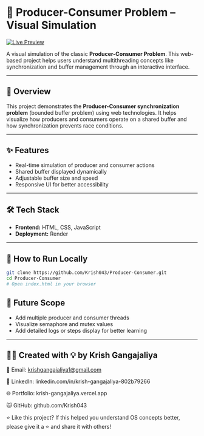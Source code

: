 # 🧵 Producer-Consumer Problem – Visual Simulation

[![Live Preview](https://img.shields.io/badge/Live%20Site-Visit--Now-0aa1ff?style=for-the-badge&logo=render&logoColor=white)](https://producer-consumer.onrender.com/)

A visual simulation of the classic **Producer-Consumer Problem**. This web-based project helps users understand multithreading concepts like synchronization and buffer management through an interactive interface.

---

## 🚀 Overview

This project demonstrates the **Producer-Consumer synchronization problem** (bounded buffer problem) using web technologies. It helps visualize how producers and consumers operate on a shared buffer and how synchronization prevents race conditions.

---

## ✨ Features

- Real-time simulation of producer and consumer actions
- Shared buffer displayed dynamically
- Adjustable buffer size and speed
- Responsive UI for better accessibility

---

## 🛠 Tech Stack

- **Frontend:** HTML, CSS, JavaScript
- **Deployment:** Render

---

## 🧪 How to Run Locally

```bash
git clone https://github.com/Krish043/Producer-Consumer.git
cd Producer-Consumer
# Open index.html in your browser
```

## 📌 Future Scope
- Add multiple producer and consumer threads
- Visualize semaphore and mutex values
- Add detailed logs or steps display for better learning
---
## 👨‍💻 Created with 💡 by Krish Gangajaliya
📧 Email: krishgangajaliya1@gmail.com

🔗 LinkedIn: linkedin.com/in/krish-gangajaliya-802b79266

🌐 Portfolio: krish-gangajaliya.vercel.app

🐱 GitHub: github.com/Krish043

⭐ Like this project?
If this helped you understand OS concepts better, please give it a ⭐ and share it with others!
